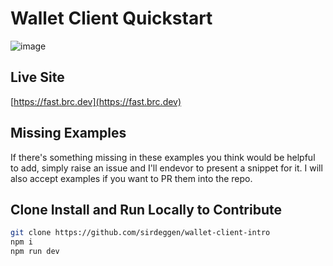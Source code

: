 # Wallet Client Quickstart

![image](https://github.com/user-attachments/assets/81ec0c48-ae42-4a98-8369-73d9bb34fd4b)

## Live Site

[https://fast.brc.dev](https://fast.brc.dev)

## Missing Examples

If there's something missing in these examples you think would be helpful to add, simply raise an issue and I'll endevor to present a snippet for it. I will also accept examples if you want to PR them into the repo.

## Clone Install and Run Locally to Contribute

```bash
git clone https://github.com/sirdeggen/wallet-client-intro
npm i
npm run dev
```
